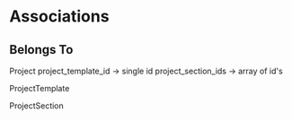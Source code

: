# Associations

## Belongs To

Project
	project_template_id -> single id
	project_section_ids -> array of id's

ProjectTemplate

ProjectSection
